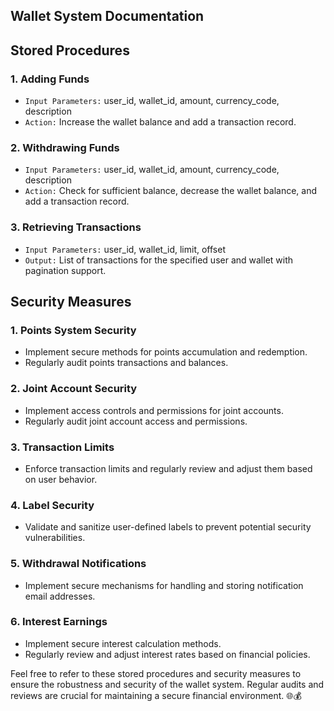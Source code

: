 ## Wallet System Documentation

## Stored Procedures

### 1. Adding Funds
- `Input Parameters:` user_id, wallet_id, amount, currency_code, description
- `Action:` Increase the wallet balance and add a transaction record.
### 2. Withdrawing Funds
- `Input Parameters:` user_id, wallet_id, amount, currency_code, description
- `Action:` Check for sufficient balance, decrease the wallet balance, and add a transaction record.
### 3. Retrieving Transactions
- `Input Parameters:` user_id, wallet_id, limit, offset
- `Output:` List of transactions for the specified user and wallet with pagination support.

## Security Measures

### 1. Points System Security
- Implement secure methods for points accumulation and redemption.
- Regularly audit points transactions and balances.
### 2. Joint Account Security
- Implement access controls and permissions for joint accounts.
- Regularly audit joint account access and permissions.
### 3. Transaction Limits
- Enforce transaction limits and regularly review and adjust them based on user behavior.
### 4. Label Security
- Validate and sanitize user-defined labels to prevent potential security vulnerabilities.
### 5. Withdrawal Notifications
- Implement secure mechanisms for handling and storing notification email addresses.
### 6. Interest Earnings
- Implement secure interest calculation methods.
- Regularly review and adjust interest rates based on financial policies.

Feel free to refer to these stored procedures and security measures to ensure the robustness and security of the wallet system. Regular audits and reviews are crucial for maintaining a secure financial environment. 🌐💰
